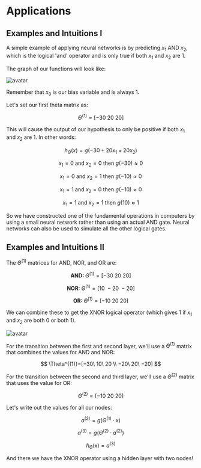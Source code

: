 # Applications

## Examples and Intuitions I

A simple example of applying neural networks is by predicting $x_1$ AND $x_2$, which is the logical 'and' operator and is only true if both $x_1$ and $x_2$ are 1.

The graph of our functions will look like:

![avatar](https://raw.githubusercontent.com/garyphone/machine_learning/master/pictures/l4_5.PNG)

Remember that $x_0$ is our bias variable and is always 1.

Let's set our first theta matrix as:

$$
\Theta^{(1)}=[-30\ 20\ 20]
$$

This will cause the output of our hypothesis to only be positive if both $x_1$ and $x_2$ are 1. In other words:

$$
h_\Theta (x)=g(-30+20x_1+20x_2)
$$

$$
x_1=0 \text{ and } x_2=0 \text{ then } g(-30) ≈ 0
$$

$$
x_1=0 \text{ and } x_2=1 \text{ then } g(-10) ≈ 0
$$

$$
x_1=1 \text{ and } x_2=0 \text{ then } g(-10) ≈ 0
$$

$$
x_1=1 \text{ and } x_2=1 \text{ then } g(10) ≈ 1
$$

So we have constructed one of the fundamental operations in computers by using a small neural network rather than using an actual AND gate. Neural networks can also be used to simulate all the other logical gates.

## Examples and Intuitions II

The $\Theta^{(1)}$ matrices for AND, NOR, and OR are:

$$
\textbf{AND: } \Theta^{(1)}=[-30\ 20\ 20]
$$

$$
\textbf{NOR: } \Theta^{(1)}=[10\ -20\ -20]
$$

$$
\textbf{OR: } \Theta^{(1)}=[-10\ 20\ 20]
$$

We can combine these to get the XNOR logical operator (which gives 1 if $x_1$ and $x_2$ are both 0 or both 1).

![avatar](https://raw.githubusercontent.com/garyphone/machine_learning/master/pictures/l4_6.PNG)

For the transition between the first and second layer, we'll use a $\Theta^{(1)}$ matrix that combines the values for AND and NOR:

$$
\Theta^{(1)}=[−30\ 10\ 20 \\ −20\ 20\ −20]
$$

For the transition between the second and third layer, we'll use a $\Theta^{(2)}$ matrix that uses the value for OR:

$$
\Theta^{(2)}=[−10\ 20\ 20]
$$

Let's write out the values for all our nodes:

$$
a^{(2)}=g(\Theta^{(1)}\cdot x)
$$

$$
a^{(3)}=g(\Theta^{(2)}\cdot a^{(2)})
$$

$$
h_{\Theta}(x)=a^{(3)}
$$

And there we have the XNOR operator using a hidden layer with two nodes!

